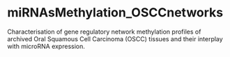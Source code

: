 # miRNAsMethylation_OSCCnetworks
Characterisation of gene regulatory network methylation profiles of archived Oral Squamous Cell Carcinoma (OSCC) tissues and their interplay with microRNA expression.
